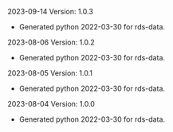 2023-09-14 Version: 1.0.3
- Generated python 2022-03-30 for rds-data.

2023-08-06 Version: 1.0.2
- Generated python 2022-03-30 for rds-data.

2023-08-05 Version: 1.0.1
- Generated python 2022-03-30 for rds-data.

2023-08-04 Version: 1.0.0
- Generated python 2022-03-30 for rds-data.


